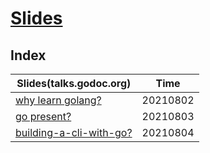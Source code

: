 # [Slides](https://github.com/jiweiyuan/slides)

## Index

| Slides(talks.godoc.org) | Time |
|---- | ---- |
|[why learn golang?](https://go-talks.appspot.com/github.com/jiweiyuan/slides/why-learn-go/why-learn-go.slide) | 20210802 |
|[go present?](https://go-talks.appspot.com/github.com/jiweiyuan/slides/go-present/go-present.slide) | 20210803 |
|[building-a-cli-with-go?](https://go-talks.appspot.com/github.com/jiweiyuan/slides/building-a-cli-with-go/building-a-cli-with-go.slide) | 20210804 |